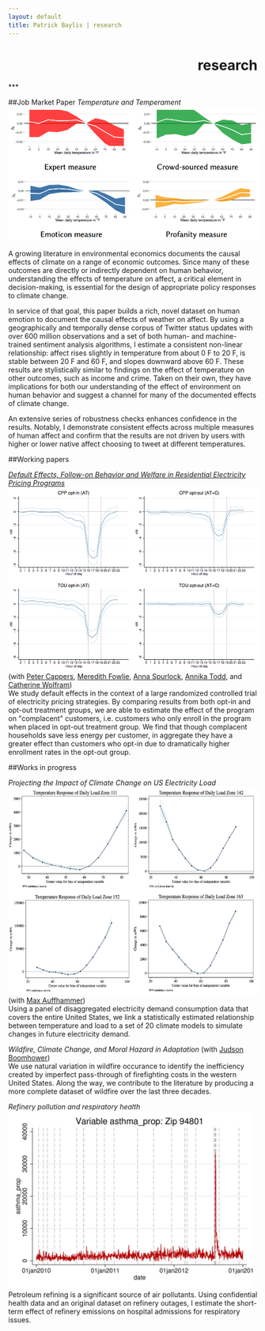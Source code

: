 ```yaml
---
layout: default
title: Patrick Baylis | research
---
```

<h1 align="right">research</h1>
***

<!-- TODO 
- Change the look a bit so that these resemble citations.
- Add links to papers
-->

##Job Market Paper
<span id="popup"><em>Temperature and Temperament</em>
<img src="images/projects/temptemp3.png" width="600px" /></span><br>
<!-- SHORT -->
<!-- Using a geographically and temporally dense corpus of Twitter status updates with nearly half a billion observations, I measure the effect of temperature on human mood, with implications for climate change. -->

<!-- MEDIUM -->
<!-- ? -->

<!-- LONG -->
A growing literature in environmental economics documents the causal effects of climate on a range of economic outcomes. Since many of these outcomes are directly or indirectly dependent on human behavior, understanding the effects of temperature on affect, a critical element in decision-making, is essential for the design of appropriate policy responses to climate change. 

In service of that goal, this paper builds a rich, novel dataset on human emotion to document the causal effects of weather on affect. By using a geographically and temporally dense corpus of Twitter status updates with over 600 million observations and a set of both human- and machine-trained sentiment analysis algorithms, I estimate a consistent non-linear relationship: affect rises slightly in temperature from about 0 F to 20 F, is stable between 20 F and 60 F, and slopes downward above 60 F. These results are stylistically similar to findings on the effect of temperature on other outcomes, such as income and crime. Taken on their own, they have implications for both our understanding of the effect of environment on human behavior and suggest a channel for many of the documented effects of climate change. 

An extensive series of robustness checks enhances confidence in the results. Notably, I demonstrate consistent effects across multiple measures of human affect and confirm that the results are not driven by users with higher or lower native affect choosing to tweet at different temperatures. 

##Working papers

<span id="popup"><em>[Default Effects, Follow-on Behavior and Welfare in Residential Electricity Pricing Programs][defaultbias]</em>
<img src="images/projects/defaultbias.png"/></span> (with [Peter Cappers][cappers], [Meredith Fowlie][fowlie], [Anna Spurlock][spurlock], [Annika Todd][todd], and [Catherine Wolfram][wolfram])<br>
We study default effects in the context of a large randomized controlled trial of electricity pricing strategies. By comparing results from both opt-in and opt-out treatment groups, we are able to estimate the effect of the program on "complacent" customers, i.e. customers who only enroll in the program when placed in opt-out treatment group. We find that though complacent households save less energy per customer, in aggregate they have a greater effect than customers who opt-in due to dramatically higher enrollment rates in the opt-out group.

<!-- <span id="popup"><em>Critical gas: Measuring the bicycle use response to gas prices</em><img src="images/projects/bike.png" alt="Critical gas" height="360px"/></span><br>
An increase in the price of gasoline causes both the number of bicycle riders and the interest in bicycling to increase. I use two datasets to identify the causal effect of changes in the price of gasoline on the level of bicycling in a city.

Don't include the above unless I have a good, polished WP.
 -->
##Works in progress

<span id="popup"><em>Projecting the Impact of Climate Change on US Electricity Load</em><img src="images/projects/projectload.png" alt="Projecting load" height="420px"/></span> (with [Max Auffhammer][auffhammer])<br>
Using a panel of disaggregated electricity demand consumption data that covers the entire United States, we link a statistically estimated relationship between temperature and load to a set of 20 climate models to simulate changes in future electricity demand.

<span><em>Wildfire, Climate Change, and Moral Hazard in Adaptation</em></span> (with [Judson Boomhower][boomhower])<br>
We use natural variation in wildfire occurance to identify the inefficiency created by imperfect pass-through of firefighting costs in the western United States. Along the way, we contribute to the literature by producing a more complete dataset of wildfire over the last three decades.

<span id="popup"><em>Refinery pollution and respiratory health</em><img src="images/projects/respHealth.jpg" alt="Refinery pollution and respiratory health" height="360px"/></span><br>
Petroleum refining is a significant source of air pollutants. Using confidential health data and an original dataset on refinery outages, I estimate the short-term effect of refinery emissions on hospital admissions for respiratory issues.  

<!-- Co-author links -->

[auffhammer]: http://www.auffhammer.com/ "Max Auffhammer"
[boomhower]: https://are.berkeley.edu/candidate/Judson-Boomhower "Judson Boomhower"
[cappers]: http://emp.lbl.gov/staff/peter-cappers       "Peter Cappers"
[fowlie]: http://nature.berkeley.edu/~fowlie/  "Meredith Fowlie"
[spurlock]: http://eetd.lbl.gov/people/c-anna-spurlock "Anna Spurlock"
[todd]: http://www.annikatodd.com/ "Annika Todd"
[wolfram]: http://facultybio.haas.berkeley.edu/faculty-list/wolfram-catherine "Catherine Wolfram"

<!-- Paper links -->
[defaultbias]: http://conference.nber.org/confer//2015/SI2015/EEE/Cappers_Fowlie_Spurlock_Todd_Wolfram_Baylis.pdf


